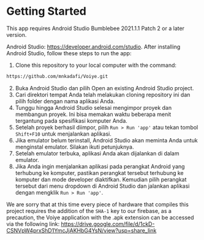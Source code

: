 
# Getting Started

This app requires Android Studio Bumblebee 2021.1.1 Patch 2 or a later version.

Android Studio: https://developer.android.com/studio.
After installing Android Studio, follow these steps to run the app:

1. Clone this repository to your local computer with the command:
```bash
https://github.com/mnkadafi/Voiye.git
```

2. Buka Android Studio dan pilih Open an existing Android Studio project.
3. Cari direktori tempat Anda telah melakukan cloning repository ini dan pilih folder dengan nama aplikasi Anda.
4. Tunggu hingga Android Studio selesai mengimpor proyek dan membangun proyek. Ini bisa memakan waktu beberapa menit tergantung pada spesifikasi komputer Anda.
5. Setelah proyek berhasil diimpor, pilih `Run > Run 'app'` atau tekan tombol `Shift+F10` untuk menjalankan aplikasi.
6. Jika emulator belum terinstall, Android Studio akan meminta Anda untuk menginstal emulator. Silakan ikuti petunjuknya.
7. Setelah emulator terbuka, aplikasi Anda akan dijalankan di dalam emulator.
8. Jika Anda ingin menjalankan aplikasi pada perangkat Android yang terhubung ke komputer, pastikan perangkat tersebut terhubung ke komputer dan mode developer diaktifkan. Kemudian pilih perangkat tersebut dari menu dropdown di Android Studio dan jalankan aplikasi dengan mengklik `Run > Run 'app'`.

We are sorry that at this time every piece of hardware that compiles this project requires the addition of the `SHA-1` key to our firebase, as a precaution, the Voiye application with the .apk extension can be accessed via the following link:
https://drive.google.com/file/d/1ckD-CSNVpW4prxShD1YmcJjAKHbG4YsN/view?usp=share_link

